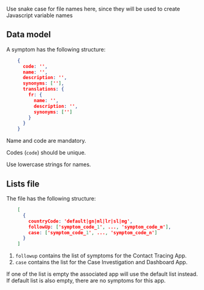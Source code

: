 Use snake case for file names here, since they will be used to create
Javascript variable names

## Data model

A symptom has the following structure:

```json
    {
      code: '',
      name: '',
      description: '',
      synonyms: [''],
      translations: {
        fr: {
          name: '',
          description: '',
          synonyms: ['']
        }
      }
    }
```

Name and code are mandatory.

Codes (`code`) should be unique.

Use lowercase strings for names.


## Lists file

The file has the following structure:

```json
    [
      {
        countryCode: 'default|gn|ml|lr|sl|mg',
        followUp: ['symptom_code_1', ..., 'symptom_code_m'],
        case: ['symptom_code_1', ..., 'symptom_code_n']
      }
    ]
```

1. `followup` contains the list of symptoms for the Contact Tracing App.
2. `case` contains the list for the Case Investigation and Dashboard App.

If one of the list is empty the associated app will use the default list
instead. If default list is also empty, there are no symptoms for this app.
